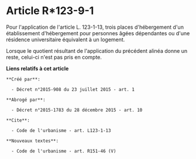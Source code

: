 # Article R*123-9-1

Pour l'application de l'article L. 123-1-13, trois places d'hébergement d'un établissement d'hébergement pour personnes âgées
dépendantes ou d'une résidence universitaire équivalent à un logement. 

Lorsque le quotient résultant de l'application du précédent alinéa donne un reste, celui-ci n'est pas pris en compte.

**Liens relatifs à cet article**

	**Créé par**:

	  - Décret n°2015-908 du 23 juillet 2015 - art. 1

	**Abrogé par**:

	  - Décret n°2015-1783 du 28 décembre 2015 - art. 10

	**Cite**:

	  - Code de l'urbanisme - art. L123-1-13

	**Nouveaux textes**:

	  - Code de l'urbanisme - art. R151-46 (V)
